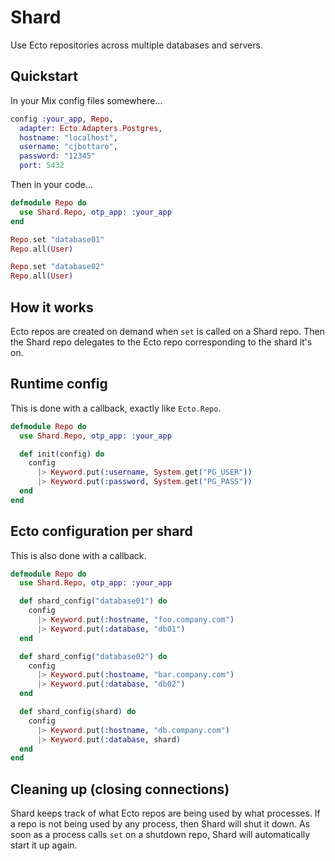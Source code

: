# Shard

Use Ecto repositories across multiple databases and servers.

## Quickstart

In your Mix config files somewhere...

```elixir
config :your_app, Repo,
  adapter: Ecto.Adapters.Postgres,
  hostname: "localhost",
  username: "cjbottaro",
  password: "12345"
  port: 5432
```

Then in your code...

```elixir
defmodule Repo do
  use Shard.Repo, otp_app: :your_app
end

Repo.set "database01"
Repo.all(User)

Repo.set "database02"
Repo.all(User)
```

## How it works

Ecto repos are created on demand when `set` is called on a Shard repo. Then the
Shard repo delegates to the Ecto repo corresponding to the shard it's on.

## Runtime config

This is done with a callback, exactly like `Ecto.Repo`.

```elixir
defmodule Repo do
  use Shard.Repo, otp_app: :your_app

  def init(config) do
    config
      |> Keyword.put(:username, System.get("PG_USER"))
      |> Keyword.put(:password, System.get("PG_PASS"))
  end
end
```

## Ecto configuration per shard

This is also done with a callback.

```elixir
defmodule Repo do
  use Shard.Repo, otp_app: :your_app

  def shard_config("database01") do
    config
      |> Keyword.put(:hostname, "foo.company.com")
      |> Keyword.put(:database, "db01")
  end

  def shard_config("database02") do
    config
      |> Keyword.put(:hostname, "bar.company.com")
      |> Keyword.put(:database, "db02")
  end

  def shard_config(shard) do
    config
      |> Keyword.put(:hostname, "db.company.com")
      |> Keyword.put(:database, shard)
  end
end
```

## Cleaning up (closing connections)

Shard keeps track of what Ecto repos are being used by what processes. If a
repo is not being used by any process, then Shard will shut it down. As soon
as a process calls `set` on a shutdown repo, Shard will automatically
start it up again.
